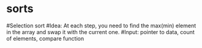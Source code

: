 # sorts

#Selection sort
#Idea: At each step, you need to find the max(min) element in the array and swap it with the current one.
#Input: pointer to data, count of elements, compare function
